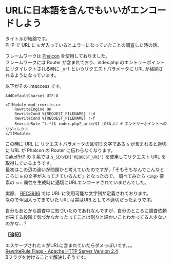# URLに日本語を含んでもいいがエンコードしよう

タイトルが結論です。  
PHP で URL に `&` が入っているとエラーになっていたことの調査した時の話。  

フレームワークは [Phalcon](https://phalconphp.com) を使用しておりました。  
フレームワークには Router が含まれており、index.php のエントリーポイントにリダイレクトされる時に `_url`
というリクエストパラメータに URL が格納されるようになっています。

以下がその .htaccess です。

```.htaccess
AddDefaultCharset UTF-8

<IfModule mod_rewrite.c>
    RewriteEngine On
    RewriteCond %{REQUEST_FILENAME} !-d
    RewriteCond %{REQUEST_FILENAME} !-f
    RewriteRule ^(.*)$ index.php?_url=/$1 [QSA,L] # エントリーポイントへのリダイレクト
</IfModule>
```

この時に URL に リクエストパラメータの区切り文字である `&` が含まれると適切に URL が Phalcon の Router に伝わらなくなります。  
[CakePHP](https://cakephp.org) の 3 系では `$_SERVER['REQUEST_URI']` を使用してリクエスト URL を取得しているようです。  
最初はこの辺の違いが問題かと考えていたのですが、「そもそもなんでこんなところに `&` の文字が入ってきているんだ」となったので、
調べてみたら `<img>` 要素の `src` 属性を生成時に適切にURLエンコードされていませんでした。  

実際、 [RFC3986](https://tools.ietf.org/html/rfc3986) では URL に使用可能な文字列が定義されております。  
なので今回入ってきていた URL は実はURLとして不適切だったようです。  

自分もあとから調査中に気づいたのであれなんですが、自分のところに調査依頼が来てる段階で気づかなかったってことは割りと細かいことわかってる人少ないのかな…？  

**【追記】**

エスケープされた `&` がURLに含まれていたらダメっぽいです。。。  
[RewriteRule Flags - Apache HTTP Server Version 2.4](http://httpd.apache.org/docs/current/rewrite/flags.html#flag_b)  
Bフラグを付けることで解決しそうです。

